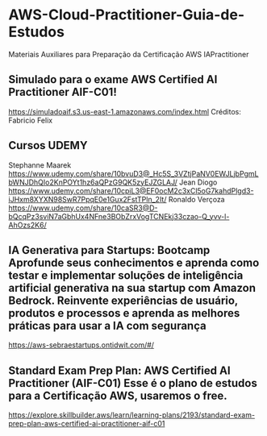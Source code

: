 # AWS-Cloud-Practitioner-Guia-de-Estudos
Materiais Auxiliares para Preparação da Certificação AWS IAPractitioner


Simulado para o exame AWS Certified AI Practitioner AIF-C01! 
-----------------------------------------------------------------
https://simuladoaif.s3.us-east-1.amazonaws.com/index.html
Créditos: Fabricio Felix

Cursos UDEMY
-----------------------------------------------------------------
Stephanne Maarek 
https://www.udemy.com/share/10bvuD3@_Hc5S_3VZtjPaNV0EWJLjbPgmLbWNJDhQIo2KnPOYt1hz6aQPzG9QK5zyEJZGLAJ/
Jean Diogo
https://www.udemy.com/share/10cpiL3@EF0ocM2c3xCl5oG7kahdPlgd3-iJHxm8XYXN98SwR7PpqE0e1Gux2FstTPln_2It/
Ronaldo Verçoza
https://www.udemy.com/share/10caSR3@D-bQcqPz3sviN7aGbhUx4NFne3BObZrxVogTCNEkj33czao-Q_yvv-l-AhOzs2K6/

IA Generativa para Startups: Bootcamp
Aprofunde seus conhecimentos e aprenda como testar e implementar soluções de inteligência artificial generativa na sua startup com Amazon Bedrock. Reinvente experiências de usuário, produtos e processos e aprenda as melhores práticas para usar a IA com segurança
-----------------------------------------------------------------
https://aws-sebraestartups.ontidwit.com/#/


Standard Exam Prep Plan: AWS Certified AI Practitioner (AIF-C01)
Esse é o plano de estudos para a Certificação AWS, usaremos o free.
-----------------------------------------------------------------
https://explore.skillbuilder.aws/learn/learning-plans/2193/standard-exam-prep-plan-aws-certified-ai-practitioner-aif-c01
